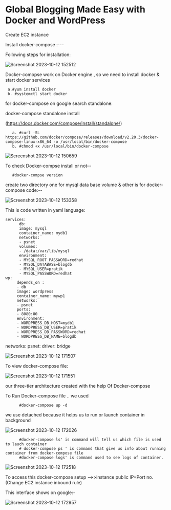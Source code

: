 # Global Blogging Made Easy with Docker and WordPress


Create EC2 instance

Install docker-compose :---

Following steps for installation:

![Screenshot 2023-10-12 152512](https://github.com/Pratikshinde55/Docker-Compose/assets/145910708/58760611-2f74-4641-8183-fe522db1f024)

Docker-comopse work on Docker engine , so we need to install docker & start docker services

     a.#yum install docker
     b. #systemctl start docker
     
for docker-compose on google search standalone:

docker-compose standalone install 

(https://docs.docker.com/compose/install/standalone/)


       a. #curl -SL https://github.com/docker/compose/releases/download/v2.20.3/docker-compose-linux-x86_64 -o /usr/local/bin/docker-compose
       b. #chmod +x /usr/local/bin/docker-compose
       
     
![Screenshot 2023-10-12 150659](https://github.com/Pratikshinde55/Docker-Compose/assets/145910708/e007dc29-98d1-4ae7-9a3b-f5e2dea0fc9f)


 To check Docker-compse install or not--

 
       #docker-compse version
  
 create two directory one for mysql data base volume & other is for docker-compose code:--
 
![Screenshot 2023-10-12 153358](https://github.com/Pratikshinde55/Docker-Compose/assets/145910708/391dcbe0-afc5-4863-b35e-0d9102d433d2)


This is code written in yaml language:



    services:
          db:
          image: mysql
          container_name: mydb1
          networks:
          - psnet
          volumes:
          - /data:/var/lib/mysql
          environment:
          - MYSQL_ROOT_PASSWORD=redhat
          - MYSQL_DATABASE=blogdb
          - MYSQL_USER=pratik
          - MYSQL_PASSWORD=redhat
    wp:
         depends_on :
         - db
         image: wordpress
         container_name: mywp1
         networks:
         - psnet
         ports:
         - 8080:80
         environment:
         - WORDPRESS_DB_HOST=mydb1
         - WORDPRESS_DB_USER=pratik
         - WORDPRESS_DB_PASSWORD=redhat
         - WORDPRESS_DB_NAME=blogdb
  networks:
         psnet:
         driver: bridge

   

 ![Screenshot 2023-10-12 171507](https://github.com/Pratikshinde55/Docker-Compose/assets/145910708/7f114fdf-977b-4157-ad34-78e93cb0c17f)

To view docker-compose file:

![Screenshot 2023-10-12 171551](https://github.com/Pratikshinde55/Docker-Compose/assets/145910708/e644a6d9-fed6-4c49-b75e-15d49303a1a7)


our three-tier architecture created with the help Of Docker-compose 

To Run Docker-compose file .. we used


          #docker-compose up -d
          
 we use detached because it helps us to run or launch container in background
 
![Screenshot 2023-10-12 172026](https://github.com/Pratikshinde55/Docker-Compose/assets/145910708/946967b4-0412-4254-8dc0-92e30626ae3e)


          #docker-compose ls' is command will tell us which file is used to lauch container
          # docker-compose ps ' is command that give us info about running container from docker-compose file
          #docker-compose logs' is command used to see logs of container.
          
![Screenshot 2023-10-12 172518](https://github.com/Pratikshinde55/Docker-Compose/assets/145910708/35b58aac-fb58-4020-9030-6ae31f266511)


To access this docker-compose setup -->>instance public IP+Port no.(Change EC2 instance inbound rule)

This interface shows on google:-

![Screenshot 2023-10-12 172957](https://github.com/Pratikshinde55/Docker-Compose/assets/145910708/b5f72e92-639f-43d8-89e3-c9d6f42d7bed)

